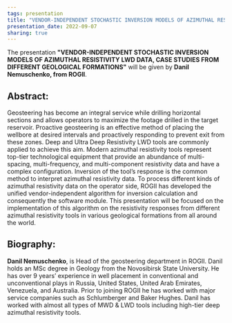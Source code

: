 ```yaml
---
tags: presentation 
title: "VENDOR-INDEPENDENT STOCHASTIC INVERSION MODELS OF AZIMUTHAL RESISTIVITY LWD DATA, CASE STUDIES FROM DIFFERENT GEOLOGICAL FORMATIONS (Danil Nemuschenko, ROGII)"
presentation_date: 2022-09-07
sharing: true 
---
```

The presentation **"VENDOR-INDEPENDENT STOCHASTIC INVERSION MODELS OF AZIMUTHAL RESISTIVITY LWD DATA, CASE STUDIES FROM DIFFERENT GEOLOGICAL FORMATIONS"** will be given by **Danil Nemuschenko, from ROGII**.
 
## Abstract:

Geosteering has become an integral service while drilling horizontal sections and allows operators to maximize the footage drilled in the target reservoir. Proactive geosteering is an effective method of placing the wellbore at desired intervals and proactively responding to prevent exit from these zones. Deep and Ultra Deep Resistivity LWD tools are commonly applied to achieve this aim. Modern azimuthal resistivity tools represent top-tier technological equipment that provide an abundance of multi-spacing, multi-frequency, and multi-component resistivity data and have a complex configuration. Inversion of the tool’s response is the common method to interpret azimuthal resistivity data. To process different kinds of azimuthal resistivity data on the operator side, ROGII has developed the unified vendor-independent algorithm for inversion calculation and consequently the software module. This presentation will be focused on the implementation of this algorithm on the resistivity responses from different azimuthal resistivity tools in various geological formations from all around the world.




## Biography:

**Danil Nemuschenko**, is Head of the geosteering department in ROGII. Danil holds an MSc degree in Geology from the Novosibirsk State University. He has over 9 years’ experience in well placement in conventional and unconventional plays in Russia, United States, United Arab Emirates, Venezuela, and Australia. Prior to joining ROGII he has worked with major service companies such as Schlumberger and Baker Hughes. Danil has worked with almost all types of MWD & LWD tools including high-tier deep azimuthal resistivity tools.